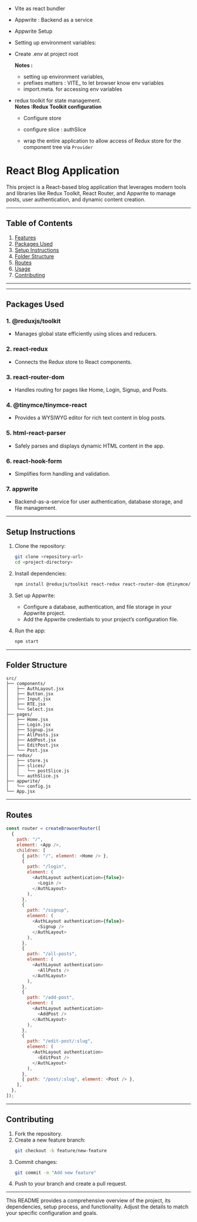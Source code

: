 
- Vite as react bundler
- Appwrite : Backend as a service
- Appwrite Setup

- Setting up environment variables: 
- Create .env at project root 

    **Notes :**
    - setting up environment variables, 
    - prefixes matters : VITE_ to let browser know env variables
    - import.meta. for accessing env variables


- redux toolkit for state management.  
    **Notes :Redux Toolkit configuration**
    - Configure store
    - configure slice : authSlice

    - wrap the entire application to allow access of Redux store for the component tree via `Provider`


# React Blog Application

This project is a React-based blog application that leverages modern tools and libraries like Redux Toolkit, React Router, and Appwrite to manage posts, user authentication, and dynamic content creation.

---

## **Table of Contents**
1. [Features](#features)
2. [Packages Used](#packages-used)
3. [Setup Instructions](#setup-instructions)
4. [Folder Structure](#folder-structure)
5. [Routes](#routes)
6. [Usage](#usage)
7. [Contributing](#contributing)

---

---

## **Packages Used**
### **1. @reduxjs/toolkit**
- Manages global state efficiently using slices and reducers.

### **2. react-redux**
- Connects the Redux store to React components.

### **3. react-router-dom**
- Handles routing for pages like Home, Login, Signup, and Posts.

### **4. @tinymce/tinymce-react**
- Provides a WYSIWYG editor for rich text content in blog posts.

### **5. html-react-parser**
- Safely parses and displays dynamic HTML content in the app.

### **6. react-hook-form**
- Simplifies form handling and validation.

### **7. appwrite**
- Backend-as-a-service for user authentication, database storage, and file management.

---

## **Setup Instructions**
1. Clone the repository:
   ```bash
   git clone <repository-url>
   cd <project-directory>
   ```

2. Install dependencies:
   ```bash
   npm install @reduxjs/toolkit react-redux react-router-dom @tinymce/tinymce-react html-react-parser react-hook-form appwrite
   ```

3. Set up Appwrite:
   - Configure a database, authentication, and file storage in your Appwrite project.
   - Add the Appwrite credentials to your project’s configuration file.

4. Run the app:
   ```bash
   npm start
   ```

---

## **Folder Structure**
```
src/
├── components/
│   ├── AuthLayout.jsx
│   ├── Button.jsx
│   ├── Input.jsx
│   ├── RTE.jsx
│   └── Select.jsx
├── pages/
│   ├── Home.jsx
│   ├── Login.jsx
│   ├── Signup.jsx
│   ├── AllPosts.jsx
│   ├── AddPost.jsx
│   ├── EditPost.jsx
│   └── Post.jsx
├── redux/
│   ├── store.js
│   ├── slices/
│   │   └── postSlice.js
│   └── authSlice.js
├── appwrite/
│   └── config.js
└── App.jsx
```

---

## **Routes**
```javascript
const router = createBrowserRouter([
  {
    path: "/",
    element: <App />,
    children: [
      { path: "/", element: <Home /> },
      {
        path: "/login",
        element: (
          <AuthLayout authentication={false}>
            <Login />
          </AuthLayout>
        ),
      },
      {
        path: "/signup",
        element: (
          <AuthLayout authentication={false}>
            <Signup />
          </AuthLayout>
        ),
      },
      {
        path: "/all-posts",
        element: (
          <AuthLayout authentication>
            <AllPosts />
          </AuthLayout>
        ),
      },
      {
        path: "/add-post",
        element: (
          <AuthLayout authentication>
            <AddPost />
          </AuthLayout>
        ),
      },
      {
        path: "/edit-post/:slug",
        element: (
          <AuthLayout authentication>
            <EditPost />
          </AuthLayout>
        ),
      },
      { path: "/post/:slug", element: <Post /> },
    ],
  },
]);
```


---


## **Contributing**
1. Fork the repository.
2. Create a new feature branch:
   ```bash
   git checkout -b feature/new-feature
   ```
3. Commit changes:
   ```bash
   git commit -m "Add new feature"
   ```
4. Push to your branch and create a pull request.

--- 

This README provides a comprehensive overview of the project, its dependencies, setup process, and functionality. Adjust the details to match your specific configuration and goals.







